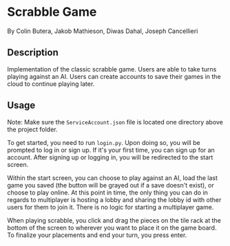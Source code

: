 # Scrabble Game

By Colin Butera, Jakob Mathieson, Diwas Dahal, Joseph Cancellieri


## Description
Implementation of the classic scrabble game. Users are able to take turns playing against
an AI. Users can create accounts to save their games in the cloud to continue playing later.

## Usage
Note: Make sure the `ServiceAccount.json` file is located one directory above the project folder.

To get started, you need to run `login.py`. Upon doing so, you will be prompted to log in or sign up. If it's your first time, you can sign up for an account. After signing up or logging in, you will be redirected to the start screen.

Within the start screen, you can choose to play against an AI, load the last game you saved (the button will be grayed out if a save doesn't exist), or choose to play online. At this point in time, the only thing you can do in regards to multiplayer is hosting a lobby and sharing the lobby id with other users for them to join it. There is no logic for starting a multiplayer game.

When playing scrabble, you click and drag the pieces on the tile rack at the bottom of the screen to wherever you want to place it on the game board. To finalize your placements and end your turn, you press enter.
